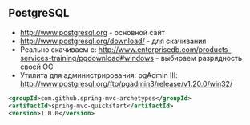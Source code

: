 ﻿PostgreSQL
----------

* http://www.postgresql.org - основной сайт
* http://www.postgresql.org/download/ - для скачивания
* Реально скачиваем с: http://www.enterprisedb.com/products-services-training/pgdownload#windows - выбираем разрядность своей ОС
* Утилита для администрирования: pgAdmin III: http://www.postgresql.org/ftp/pgadmin3/release/v1.20.0/win32/

``` xml
<groupId>com.github.spring-mvc-archetypes</groupId>
<artifactId>spring-mvc-quickstart</artifactId>
<version>1.0.0</version>
```